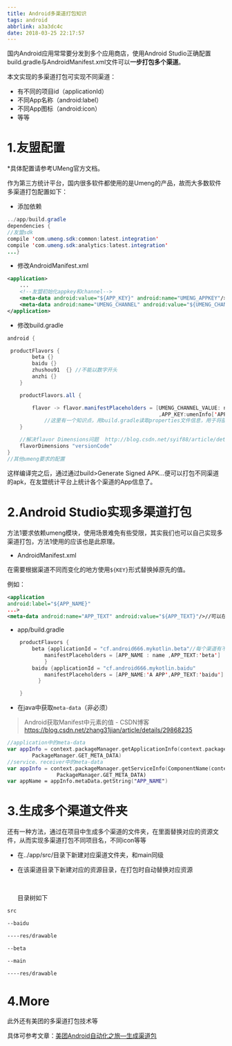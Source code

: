 ```yaml
---
title: Android多渠道打包知识
tags: android
abbrlink: a3a3dc4c
date: 2018-03-25 22:17:57
---
```


国内Android应用常常要分发到多个应用商店，使用Android Studio正确配置build.gradle与AndroidManifest.xml文件可以**一步打包多个渠道**。

本文实现的多渠道打包可实现不同渠道：

* 有不同的项目id（applicationId）
* 不同App名称（android:label）
* 不同App图标（android:icon）
* 等等



# 1.友盟配置

*具体配置请参考UMeng官方文档。

作为第三方统计平台，国内很多软件都使用的是Umeng的产品，故而大多数软件多渠道打包配置如下：

* 添加依赖

```java
../app/build.gradle
dependencies {
//友盟sdk
compile 'com.umeng.sdk:common:latest.integration'
compile 'com.umeng.sdk:analytics:latest.integration'
...}
```

* 修改AndroidManifest.xml

```xml
<application>
	...
	<!--友盟初始化appkey和channel-->
    <meta-data android:value="${APP_KEY}" android:name="UMENG_APPKEY"/>
    <meta-data android:name="UMENG_CHANNEL" android:value="${UMENG_CHANNEL_VALUE}" />
</application>
```

* 修改build.gradle

```java
android {

 productFlavors {
        beta {}
        baidu {}
        zhushou91  {} //不能以数字开头
        anzhi {}
    }

    productFlavors.all {

        flavor -> flavor.manifestPlaceholders = [UMENG_CHANNEL_VALUE: name
                                                 ,APP_KEY:umenInfo['APP_KEY']]
            //这里有一个知识点，用build.gradle读取properties文件信息，用于将部分信息统一放置在本地配置文件中，避免泄漏，若无此类要求可直接使用 APP_KEY:'da15d26d1a'等
    }

    //解决flavor Dimensions问题  http://blog.csdn.net/syif88/article/details/75009663
    flavorDimensions "versionCode"
}
//其他umeng要求的配置
```

这样编译完之后，通过通过build>Generate Signed APK...便可以打包不同渠道的apk，在友盟统计平台上统计各个渠道的App信息了。

# 2.Android Studio实现多渠道打包

方法1要求依赖umeng模块，使用场景难免有些受限，其实我们也可以自己实现多渠道打包，方法1使用的应该也是此原理。

* AndroidManifest.xml

在需要根据渠道不同而变化的地方使用`${KEY}`形式替换掉原先的值。

例如：

```xml
<application
android:label="${APP_NAME}"
...>
<meta-data android:name="APP_TEXT" android:value="${APP_TEXT}"/>//可以在java文件中获取到
```

* app/build.gradle

```java
    productFlavors {
        beta {applicationId = "cf.android666.mykotlin.beta"//每个渠道有不同的包名
            manifestPlaceholders = [APP_NAME : name ,APP_TEXT:'beta']
            }
        baidu {applicationId = "cf.android666.mykotlin.baidu"
            manifestPlaceholders = [APP_NAME:'A APP',APP_TEXT:'baidu']
          }

    }
```

* 在java中获取`meta-data`（非必须）

> Android获取Manifest中<meta-data>元素的值 - CSDN博客  https://blog.csdn.net/zhang31jian/article/details/29868235

```kotlin
//application中的meta-data
var appInfo = context.packageManager.getApplicationInfo(context.packageName,
        PackageManager.GET_META_DATA)
//service、receiver中的meta-data
var appInfo = context.packageManager.getServiceInfo(ComponentName(context,MService::class.java),
                PackageManager.GET_META_DATA)
var appName = appInfo.metaData.getString("APP_NAME")
```

# 3.生成多个渠道文件夹

还有一种方法，通过在项目中生成多个渠道的文件夹，在里面替换对应的资源文件，从而实现多渠道打包不同项目名，不同icon等等

* 在../app/src/目录下新建对应渠道文件夹，和main同级

* 在该渠道目录下新建对应的资源目录，在打包时自动替换对应资源

  ​

  目录树如下

```xml
src

--baidu

----res/drawable

--beta

--main

----res/drawable

```

# 4.More

此外还有美团的多渠道打包技术等

具体可参考文章：[美团Android自动化之旅—生成渠道包](https://tech.meituan.com/mt-apk-packaging.html)